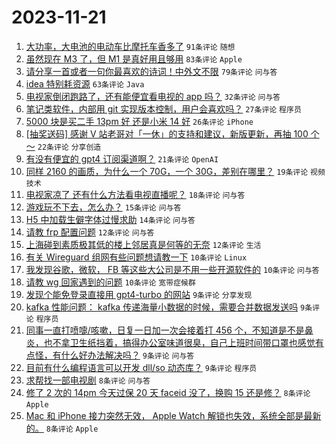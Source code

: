 # 2023-11-21

1. [大功率，大电池的电动车比摩托车香多了](https://www.v2ex.com/t/993690) `91条评论` `随想`
1. [虽然现在 M3 了，但 M1 是真好用且够用](https://www.v2ex.com/t/993710) `83条评论` `Apple`
1. [请分享一首或者一句你最喜欢的诗词！中外文不限](https://www.v2ex.com/t/993716) `79条评论` `问与答`
1. [idea 特别耗资源](https://www.v2ex.com/t/993692) `63条评论` `Java`
1. [电视家倒闭跑路了，还有能便宜看电视的 app 吗？](https://www.v2ex.com/t/993697) `32条评论` `问与答`
1. [笔记类软件，内部用 git 实现版本控制，用户会喜欢吗？](https://www.v2ex.com/t/993741) `27条评论` `程序员`
1. [5000 块是买二手 13pm 好 还是小米 14 好](https://www.v2ex.com/t/993719) `26条评论` `iPhone`
1. [[抽奖送码] 感谢 V 站老哥对「一休」的支持和建议，新版更新，再抽 100 个～](https://www.v2ex.com/t/993720) `22条评论` `分享创造`
1. [有没有便宜的 gpt4 订阅渠道啊？](https://www.v2ex.com/t/993696) `21条评论` `OpenAI`
1. [同样 2160 的画质，为什么一个 70G，一个 30G，差别在哪里？](https://www.v2ex.com/t/993715) `19条评论` `视频技术`
1. [电视家凉了 还有什么方法看电视直播呢？](https://www.v2ex.com/t/993677) `18条评论` `问与答`
1. [游戏玩不下去，怎么办？](https://www.v2ex.com/t/993733) `15条评论` `问与答`
1. [H5 中加载生僻字体过慢求助](https://www.v2ex.com/t/993689) `14条评论` `问与答`
1. [请教 frp 配置问题](https://www.v2ex.com/t/993767) `12条评论` `问与答`
1. [上海碰到素质极其低的楼上邻居真是何等的无奈](https://www.v2ex.com/t/993730) `12条评论` `生活`
1. [有关 Wireguard 组网有些问题想请教一下](https://www.v2ex.com/t/993746) `10条评论` `Linux`
1. [我发现谷歌，微软， FB 等这些大公司是不用一些开源软件的](https://www.v2ex.com/t/993705) `10条评论` `问与答`
1. [请教 wg 回家遇到的问题](https://www.v2ex.com/t/993694) `10条评论` `宽带症候群`
1. [发现个能免登录直接用 gpt4-turbo 的网站](https://www.v2ex.com/t/993724) `9条评论` `分享发现`
1. [kafka 性能问题： kafka 传递海量小数据的时候，需要合并数据发送吗](https://www.v2ex.com/t/993723) `9条评论` `程序员`
1. [同事一直打喷嚏/咳嗽，日复一日加一次会接着打 456 个，不知道是不是鼻炎，也不拿卫生纸挡着，搞得办公室味道很臭，自己上班时间带口罩也感觉有点怪，有什么好办法解决吗？](https://www.v2ex.com/t/993711) `9条评论` `问与答`
1. [目前有什么编程语言可以开发 dll/so 动态库？](https://www.v2ex.com/t/993688) `9条评论` `程序员`
1. [求帮找一部电视剧](https://www.v2ex.com/t/993743) `8条评论` `问与答`
1. [修了 2 次的 14pm 今天过保 20 天 faceid 没了，换购 15 还是修？](https://www.v2ex.com/t/993693) `8条评论` `Apple`
1. [Mac 和 iPhone 接力突然无效， Apple Watch 解锁也失效，系统全部是最新的。](https://www.v2ex.com/t/993679) `8条评论` `Apple`
